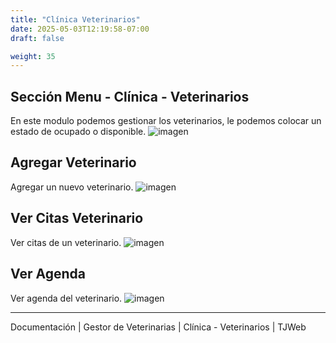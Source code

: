 ```yaml
---
title: "Clínica Veterinarios"
date: 2025-05-03T12:19:58-07:00
draft: false

weight: 35
---
```


## Sección Menu - Clínica - Veterinarios
En este modulo podemos gestionar los veterinarios, le podemos colocar un estado de ocupado o disponible.
![imagen](/proyectos/veterinarias/clinica_veterinarios_opt.png)

## Agregar Veterinario
Agregar un nuevo veterinario.
![imagen](/proyectos/veterinarias/clinica_agregar_vaterinario_opt.png)

## Ver Citas Veterinario
Ver citas de un veterinario.
![imagen](/proyectos/veterinarias/clinica_veterinarios_ver_citas_opt.png)

## Ver Agenda 
Ver agenda del veterinario.
![imagen](/proyectos/veterinarias/clinica_veterinarios_agenda_opt.png)

***
Documentación | Gestor de Veterinarias | Clínica - Veterinarios | TJWeb
